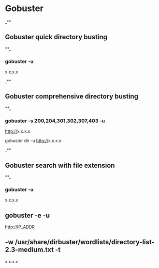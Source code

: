 # **Gobuster**

_**

## Gobuster quick directory busting

**_  
  

### gobuster -u

x.x.x.x  
  
  
_**

## Gobuster comprehensive directory busting

**_  
  

### gobuster -s 200,204,301,302,307,403 -u

[http://](http://10.10.10.146/)x.x.x.x  
  
gobuster dir -u [http://](http://10.10.10.78/)x.x.x.x  
  
_**

## Gobuster search with file extension

**_  
  

### gobuster -u

x.x.x.x  
  
  
  

## gobuster -e -u

[http://IP_ADDR](http://ip_addr/)

## -w /usr/share/dirbuster/wordlists/directory-list-2.3-medium.txt -t

x.x.x.x